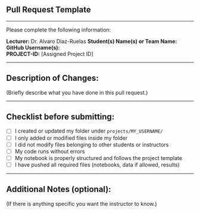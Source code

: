 ## Pull Request Template
---
Please complete the following information:

**Lecturer:** Dr. Alvaro Diaz-Ruelas
**Student(s) Name(s) or Team Name:**  
**GitHub Username(s):**  
**PROJECT-ID:** [Assigned Project ID]  

---

## Description of Changes:

(Briefly describe what you have done in this pull request.)

---

## Checklist before submitting:

- [ ] I created or updated my folder under `projects/MY_USERNAME/`
- [ ] I only added or modified files inside my folder
- [ ] I did not modify files belonging to other students or instructors
- [ ] My code runs without errors
- [ ] My notebook is properly structured and follows the project template
- [ ] I have pushed all required files (notebooks, data if allowed, results)

---

## Additional Notes (optional):

(If there is anything specific you want the instructor to know.)

